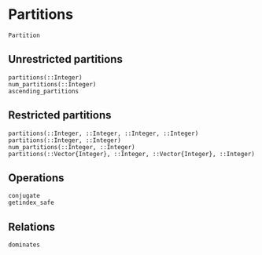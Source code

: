 # Partitions

```@docs
Partition
```

## Unrestricted partitions

```@docs
partitions(::Integer)
num_partitions(::Integer)
ascending_partitions
```

## Restricted partitions

```@docs
partitions(::Integer, ::Integer, ::Integer, ::Integer)
partitions(::Integer, ::Integer)
num_partitions(::Integer, ::Integer)
partitions(::Vector{Integer}, ::Integer, ::Vector{Integer}, ::Integer)
```

## Operations

```@docs
conjugate
getindex_safe
```

## Relations

```@docs
dominates
```
